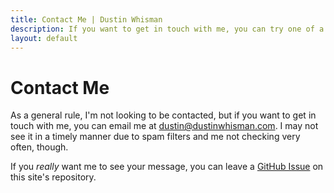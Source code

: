 ```yaml
---
title: Contact Me | Dustin Whisman
description: If you want to get in touch with me, you can try one of a few methods, but don't expect instant (or eventual) responses.
layout: default
---
```


# Contact Me

As a general rule, I'm not looking to be contacted, but if you want to get in touch with me, you can email me at [dustin@dustinwhisman.com](mailto:dustin@dustinwhisman.com). I may not see it in a timely manner due to spam filters and me not checking very often, though.

If you _really_ want me to see your message, you can leave a [GitHub Issue](https://github.com/dustinwhisman/dustinwhisman.com/issues/new/choose) on this site's repository.
